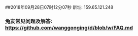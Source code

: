 ##2018年09月28日07时12分07秒 新址: 159.65.121.248
### 兔友常见问题及解答: https://github.com/wanggonging/d/blob/w/FAQ.md
